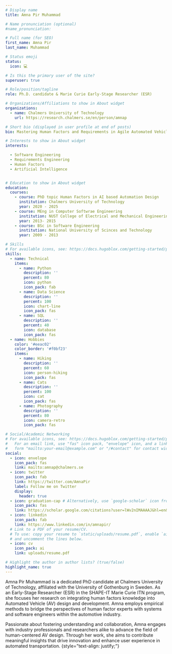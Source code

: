 ```yaml
---
# Display name
title: Amna Pir Muhammad

# Name pronunciation (optional)
#name_pronunciation: 

# Full name (for SEO)
first_name: Amna Pir
last_name: Muhammad

# Status emoji
status:
  icon: 💻

# Is this the primary user of the site?
superuser: true

# Role/position/tagline
role: Ph.D. candidate & Marie Curie Early-Stage Researcher (ESR)

# Organizations/Affiliations to show in About widget
organizations:
  - name: Chalmers University of Technology
    url: https://research.chalmers.se/en/person/amnap

# Short bio (displayed in user profile at end of posts)
bio: Mastering Human Factors and Requirements in Agile Automated Vehicle Development

# Interests to show in About widget
interests:

  - Software Engineering 
  - Requirements Engineering
  - Human Factors
  - Artificial Intelligence


# Education to show in About widget
education:
  courses:
    - course: PhD topic Human Factors in AI based Automation Design 
      institution: Chalmers University of Technology
      year: 2020 - 2025
    - course: MEng in Computer Softwrae Engineering 
      institution: NUST College of Electrical and Mechanical Engineering
      year: 2013- 2015
    - course: BSc in Software Engineering
      institution: National University of Scinces and Technology
      year: 2009 - 2013

# Skills
# For available icons, see: https://docs.hugoblox.com/getting-started/page-builder/#icons
skills:
  - name: Technical
    items:
      - name: Python
        description: ''
        percent: 80
        icon: python
        icon_pack: fab
      - name: Data Science
        description: ''
        percent: 100
        icon: chart-line
        icon_pack: fas
      - name: SQL
        description: ''
        percent: 40
        icon: database
        icon_pack: fas
  - name: Hobbies
    color: '#eeac02'
    color_border: '#f0bf23'
    items:
      - name: Hiking
        description: ''
        percent: 60
        icon: person-hiking
        icon_pack: fas
      - name: Cats
        description: ''
        percent: 100
        icon: cat
        icon_pack: fas
      - name: Photography
        description: ''
        percent: 80
        icon: camera-retro
        icon_pack: fas

# Social/Academic Networking
# For available icons, see: https://docs.hugoblox.com/getting-started/page-builder/#icons
#   For an email link, use "fas" icon pack, "envelope" icon, and a link in the
#   form "mailto:your-email@example.com" or "/#contact" for contact widget.
social:
  - icon: envelope
    icon_pack: fas
    link: mailto:amnap@chalmers.se
  - icon: twitter
    icon_pack: fab
    link: https://twitter.com/AmnaPir
    label: Follow me on Twitter
    display:
      header: true
  - icon: graduation-cap # Alternatively, use `google-scholar` icon from `ai` icon pack
    icon_pack: fas
    link: https://scholar.google.com/citations?user=lWv2nIMAAAAJ&hl=en&oi=ao
  - icon: linkedin
    icon_pack: fab
    link: https://www.linkedin.com/in/amnapir/
  # Link to a PDF of your resume/CV.
  # To use: copy your resume to `static/uploads/resume.pdf`, enable `ai` icons in `params.yaml`,
  # and uncomment the lines below.
  - icon: cv
    icon_pack: ai
    link: uploads/resume.pdf

# Highlight the author in author lists? (true/false)
highlight_name: true
---
```


Amna Pir Muhammad is a dedicated PhD candidate at Chalmers University of Technology, affiliated with the University of Gothenburg in Sweden. As an Early-Stage Researcher (ESR) in the SHAPE-IT Marie Curie ITN program, she focuses her research on integrating human factors knowledge into Automated Vehicle (AV) design and development. Amna employs empirical methods to bridge the perspectives of human factor experts with systems and software engineers within the automotive industry.

Passionate about fostering understanding and collaboration, Amna engages with industry professionals and researchers alike to advance the field of human-centered AV design. Through her work, she aims to contribute meaningful insights that drive innovation and enhance user experience in automated transportation. 
{style="text-align: justify;"}
